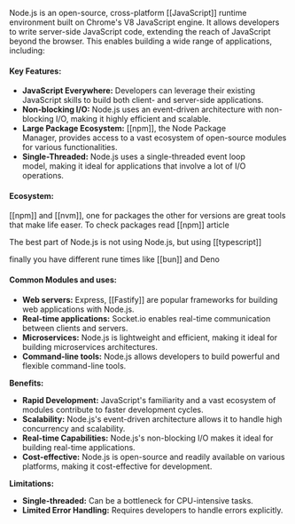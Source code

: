 Node.js is an open-source, cross-platform [[JavaScript]] runtime environment built on Chrome's V8 JavaScript engine. It allows developers to write server-side JavaScript code, extending the reach of JavaScript beyond the browser. This enables building a wide range of applications, including:


#### **Key Features:**

- **JavaScript Everywhere:** Developers can leverage their existing JavaScript skills to build both client- and server-side applications.
- **Non-blocking I/O:** Node.js uses an event-driven architecture with non-blocking I/O, making it highly efficient and scalable.
- **Large Package Ecosystem:** [[npm]], the Node Package Manager, provides access to a vast ecosystem of open-source modules for various functionalities.
- **Single-Threaded:** Node.js uses a single-threaded event loop model, making it ideal for applications that involve a lot of I/O operations.

#### Ecosystem:
[[npm]] and [[nvm]], one for packages the other for versions are great tools that make life easer. To check packages read [[npm]] article

The best part of Node.js is not using Node.js, but using [[typescript]]

finally you have different rune times like [[bun]] and Deno

#### **Common Modules and uses:**

- **Web servers:** Express, [[Fastify]] are popular frameworks for building web applications with Node.js.
- **Real-time applications:** Socket.io enables real-time communication between clients and servers.
- **Microservices:** Node.js is lightweight and efficient, making it ideal for building microservices architectures.
- **Command-line tools:** Node.js allows developers to build powerful and flexible command-line tools.

**Benefits:**

- **Rapid Development:** JavaScript's familiarity and a vast ecosystem of modules contribute to faster development cycles.
- **Scalability:** Node.js's event-driven architecture allows it to handle high concurrency and scalability.
- **Real-time Capabilities:** Node.js's non-blocking I/O makes it ideal for building real-time applications.
- **Cost-effective:** Node.js is open-source and readily available on various platforms, making it cost-effective for development.

**Limitations:**

- **Single-threaded:** Can be a bottleneck for CPU-intensive tasks.
- **Limited Error Handling:** Requires developers to handle errors explicitly.